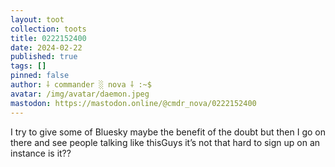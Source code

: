 ```yaml
---
layout: toot
collection: toots
title: 0222152400
date: 2024-02-22
published: true
tags: []
pinned: false
author: ⸸ commander ░ nova ⸸ :~$
avatar: /img/avatar/daemon.jpeg
mastodon: https://mastodon.online/@cmdr_nova/0222152400
---
```


I try to give some of Bluesky maybe the benefit of the doubt but then I go on there and see people talking like thisGuys it’s not that hard to sign up on an instance is it??
